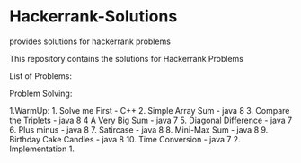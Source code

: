 # Hackerrank-Solutions
provides solutions for hackerrank problems

This repository contains the solutions for Hackerrank Problems

List of Problems:

Problem Solving:
   
   1.WarmUp:
      1. Solve me First - C++
      2. Simple Array Sum - java 8
      3. Compare the Triplets - java 8
      4  A Very Big Sum - java 7
      5. Diagonal Difference - java 7
      6. Plus minus - java 8
      7. Satircase - java 8
      8. Mini-Max Sum - java 8
      9. Birthday Cake Candles - java 8
      10. Time Conversion - java 7
  2. Implementation
      1.
